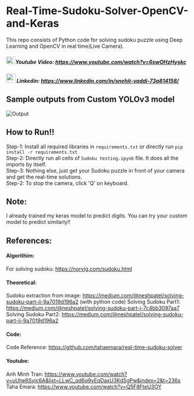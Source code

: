# Real-Time-Sudoku-Solver-OpenCV-and-Keras
This repo consists of Python code for solving sudoku puzzle using Deep Learning and OpenCV in real time(Live Camera).

##### <div><img src="https://w7.pngwing.com/pngs/773/67/png-transparent-youtube-play-button-computer-icons-youtube-angle-logo-youtube.png" width="25" height="20">Youtube Video: https://www.youtube.com/watch?v=6swOHzHyskc</div>

##### <div><img src="https://uxwing.com/wp-content/themes/uxwing/download/10-brands-and-social-media/linkedin-color.png" width="25" height="25"> Linkedin: https://www.linkedin.com/in/snehit-vaddi-73a814158/</div>
## Sample outputs from Custom YOLOv3 model
![Output](output/sudoku-solver-gif.gif)

## How to Run!!
Step-1: Install all required libraries in `requirements.txt` or directly run `pip install -r requirements.txt`<br>
Step-2: Directly run all cells of `Sudoku testing.ipynb` file. It does all the imports by itself.<br>
Step-3: Nothing else, just get your Sudoku puzzle in front of your camera and get the real-time solutions.<br>
Step-2: To stop the camera, click 'Q' on keyboard.

## Note:
I already trained my keras model to predict digits. You can try your custom model to predict similarly!!

## References:
#### Algorithim:
For solving sudoku: https://norvig.com/sudoku.html
#### Theoretical:
Sudoku extraction from image: https://medium.com/@neshpatel/solving-sudoku-part-ii-9a7019d196a2 (with python code)
Solving Sudoku Part1: https://medium.com/@neshpatel/solving-sudoku-part-i-7c4bb3097aa7
Solving Sudoku Part2: https://medium.com/@neshpatel/solving-sudoku-part-ii-9a7019d196a2
#### Code:
Code Reference: https://github.com/tahaemara/real-time-sudoku-solver
#### Youtube:
Anh Minh Tran: https://www.youtube.com/watch?v=uUtw6Syic6A&list=LLwC_qd6q9vEqDaxU3KdSgPw&index=2&t=236s
Taha Emara: https://www.youtube.com/watch?v=Q5F8FteU3OY
